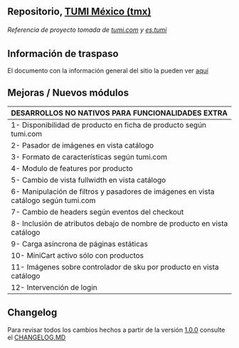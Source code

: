 ## Repositorio, [TUMI México (tmx)](https://www.tumi.com.mx/)
###### Referencia de proyecto tomada de [tumi.com](https://www.tumi.com/) y [es.tumi](https://es.tumi.com/)

## Información de traspaso

El documento con la información general del sitio la pueden ver [aquí](https://docs.google.com/spreadsheets/d/1lo_GLWXn9bZlqjfaz78NxNemUqmp7Jfeew6AaVrSqhE/edit?usp=sharing)

## Mejoras / Nuevos módulos

|DESARROLLOS NO NATIVOS PARA FUNCIONALIDADES EXTRA|
|:---|
| 1- Disponibilidad de producto en ficha de producto según tumi.com | 
| 2- Pasador de imágenes en vista catálogo | 
| 3- Formato de características según tumi.com | 
| 4- Modulo de features por producto | 
| 5- Cambio de vista fullwidth en vista catálogo |
| 6- Manipulación de filtros y pasadores de imágenes en vista catálogo según tumi.com | 
| 7- Cambio de headers según eventos del checkout | 
| 8- Inclusión de atributos debajo de nombre de producto en vista catálogo |
| 9- Carga asíncrona de páginas estáticas |
| 10- MiniCart activo sólo con productos |
| 11- Imágenes sobre controlador de sku por producto en vista catálogo |
| 12- Intervención de login |

## Changelog

Para revisar todos los cambios hechos a partir de la versión [1.0.0](https://github.com/jesuspoleo18/tumiMexico/releases/tag/v1.0.0) consulte el [CHANGELOG.MD](https://github.com/jesuspoleo18/tumiMexico/blob/master/CHANGELOG.md)
